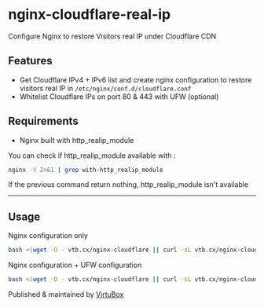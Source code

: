 # nginx-cloudflare-real-ip

Configure Nginx to restore Visitors real IP under Cloudflare CDN

## Features

* Get Cloudflare IPv4 + IPv6 list and create nginx configuration to restore visitors real IP in `/etc/nginx/conf.d/cloudflare.conf`
* Whitelist Cloudflare IPs on port 80 & 443 with UFW (optional)

## Requirements

* Nginx built with http_realip_module

You can check if http_realip_module available with :

```bash
nginx -V 2>&1 | grep with-http_realip_module
```

If the previous command return nothing, http_realip_module isn't available

---

## Usage

Nginx configuration only

```bash
bash <(wget -O - vtb.cx/nginx-cloudflare || curl -sL vtb.cx/nginx-cloudflare)
```

Nginx configuration + UFW configuration

```bash
bash <(wget -O - vtb.cx/nginx-cloudflare || curl -sL vtb.cx/nginx-cloudflare) --ufw
```

Published & maintained by [VirtuBox](https://virtubox.net)